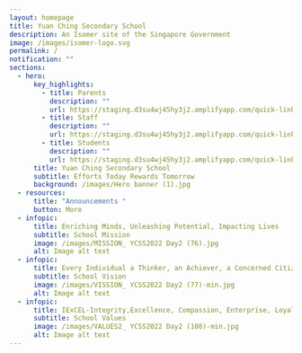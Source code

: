 ```yaml
---
layout: homepage
title: Yuan Ching Secondary School
description: An Isomer site of the Singapore Government
image: /images/isomer-logo.svg
permalink: /
notification: ""
sections:
  - hero:
      key_highlights:
        - title: Parents
          description: ""
          url: https://staging.d3su4wj45hy3j2.amplifyapp.com/quick-links/parents/
        - title: Staff
          description: ""
          url: https://staging.d3su4wj45hy3j2.amplifyapp.com/quick-links/staff/
        - title: Students
          description: ""
          url: https://staging.d3su4wj45hy3j2.amplifyapp.com/quick-links/students/
      title: Yuan Ching Secondary School
      subtitle: Efforts Today Rewards Tomorrow
      background: /images/Hero banner (1).jpg
  - resources:
      title: "Announcements "
      button: More
  - infopic:
      title: Enriching Minds, Unleashing Potential, Impacting Lives
      subtitle: School Mission
      image: /images/MISSION_ YCSS2022 Day2 (76).jpg
      alt: Image alt text
  - infopic:
      title: Every Individual a Thinker, an Achiever, a Concerned Citizen
      subtitle: School Vision
      image: /images/VISSION_ YCSS2022 Day2 (77)-min.jpg
      alt: Image alt text
  - infopic:
      title: IExCEL-Integrity,Excellence, Compassion, Enterprise, Loyalty
      subtitle: School Values
      image: /images/VALUES2_ YCSS2022 Day2 (108)-min.jpg
      alt: Image alt text
---
```

